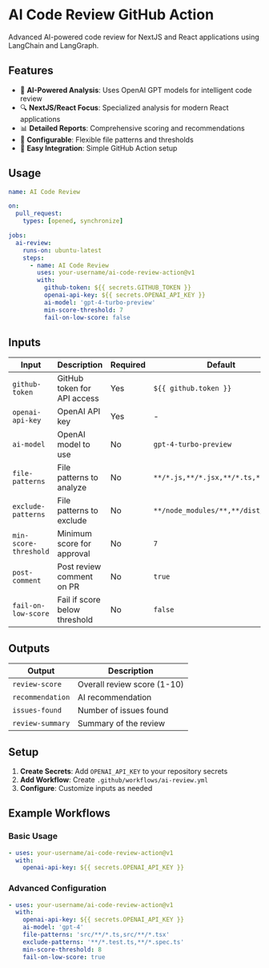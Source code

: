 # AI Code Review GitHub Action

Advanced AI-powered code review for NextJS and React applications using LangChain and LangGraph.

## Features

- 🤖 **AI-Powered Analysis**: Uses OpenAI GPT models for intelligent code review
- 🔍 **NextJS/React Focus**: Specialized analysis for modern React applications
- 📊 **Detailed Reports**: Comprehensive scoring and recommendations
- 🎯 **Configurable**: Flexible file patterns and thresholds
- 🚀 **Easy Integration**: Simple GitHub Action setup

## Usage

```yaml
name: AI Code Review

on:
  pull_request:
    types: [opened, synchronize]

jobs:
  ai-review:
    runs-on: ubuntu-latest
    steps:
      - name: AI Code Review
        uses: your-username/ai-code-review-action@v1
        with:
          github-token: ${{ secrets.GITHUB_TOKEN }}
          openai-api-key: ${{ secrets.OPENAI_API_KEY }}
          ai-model: 'gpt-4-turbo-preview'
          min-score-threshold: 7
          fail-on-low-score: false
```

## Inputs

| Input | Description | Required | Default |
|-------|-------------|----------|---------|
| `github-token` | GitHub token for API access | Yes | `${{ github.token }}` |
| `openai-api-key` | OpenAI API key | Yes | - |
| `ai-model` | OpenAI model to use | No | `gpt-4-turbo-preview` |
| `file-patterns` | File patterns to analyze | No | `**/*.js,**/*.jsx,**/*.ts,**/*.tsx` |
| `exclude-patterns` | File patterns to exclude | No | `**/node_modules/**,**/dist/**` |
| `min-score-threshold` | Minimum score for approval | No | `7` |
| `post-comment` | Post review comment on PR | No | `true` |
| `fail-on-low-score` | Fail if score below threshold | No | `false` |

## Outputs

| Output | Description |
|--------|-------------|
| `review-score` | Overall review score (1-10) |
| `recommendation` | AI recommendation |
| `issues-found` | Number of issues found |
| `review-summary` | Summary of the review |

## Setup

1. **Create Secrets**: Add `OPENAI_API_KEY` to your repository secrets
2. **Add Workflow**: Create `.github/workflows/ai-review.yml`
3. **Configure**: Customize inputs as needed

## Example Workflows

### Basic Usage
```yaml
- uses: your-username/ai-code-review-action@v1
  with:
    openai-api-key: ${{ secrets.OPENAI_API_KEY }}
```

### Advanced Configuration
```yaml
- uses: your-username/ai-code-review-action@v1
  with:
    openai-api-key: ${{ secrets.OPENAI_API_KEY }}
    ai-model: 'gpt-4'
    file-patterns: 'src/**/*.ts,src/**/*.tsx'
    exclude-patterns: '**/*.test.ts,**/*.spec.ts'
    min-score-threshold: 8
    fail-on-low-score: true
```